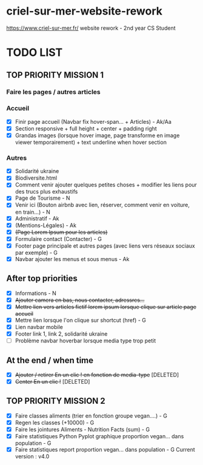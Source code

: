 # criel-sur-mer-website-rework
https://www.criel-sur-mer.fr/ website rework - 2nd year CS Student
# TODO LIST
## TOP PRIORITY MISSION 1
### Faire les pages / autres articles
### Accueil
- [x] Finir page accueil (Navbar fix hover-span... + Articles) - Ak/Aa
- [x] Section responsive + full height + center + padding right
- [x] Grandas images (lorsque hover image, page transforme en image viewer temporairement) + text underline when hover section  

### Autres
- [x] Solidarité ukraine
- [x] Biodiversite.html
- [x] Comment venir ajouter quelques petites choses + modifier les liens pour des trucs plus exhaustifs
- [x] Page de Tourisme - N
- [x] Venir ici (Bouton airbnb avec lien, réserver, comment venir en voiture, en train...) - N
- [x] Administratif - Ak
- [x] (Mentions-Légales) - Ak
- [x] ~~(Page Lorem Ipsum pour les articles)~~
- [x] Formulaire contact (Contacter) - G
- [x] Footer page principale et autres pages (avec liens vers réseaux sociaux par exemple) - G
- [x] Navbar ajouter les menus et sous menus - Ak  

## After top priorities
- [x] Informations - N
- [x] ~~Ajouter camera en bas, nous contacter, adressres...~~
- [x] ~~Mettre lien vers articles fictif lorem ipsum lorsque clique sur article page accueil~~
- [x] Mettre lien lorsque l'on clique sur shortcut (href) - G
- [x] Lien navbar mobile 
- [x] Footer link 1, link 2, solidarité ukraine
- [ ] Problème navbar hoverbar lorsque media type trop petit  

## At the end / when time
- [x] ~~Ajouter / retirer En un clic ! en fonction de media-type~~ [DELETED]
- [x] ~~Center En un clic !~~ [DELETED]  

## TOP PRIORITY MISSION 2
- [x] Faire classes aliments (trier en fonction groupe vegan....) - G
- [x] Regen les classes (+10000) - G
- [x] Faire les jointures Aliments - Nutrition Facts (sum) - G
- [x] Faire statistiques Python Pyplot graphique proportion vegan... dans population - G
- [x] Faire statistiques report proportion vegan... dans population - G
Current version : v4.0
